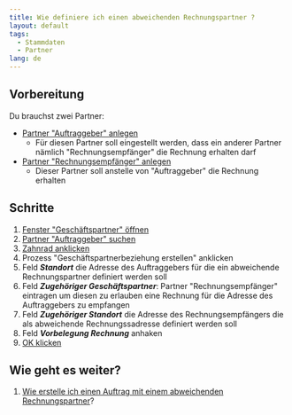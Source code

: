 ```yaml
---
title: Wie definiere ich einen abweichenden Rechnungspartner ?
layout: default
tags:
  - Stammdaten
  - Partner
lang: de
---
```

## Vorbereitung

Du brauchst zwei Partner:

* [Partner "Auftraggeber" anlegen](Wie_lege_ich_einen_neuen_Partner_an)
  * Für diesen Partner soll eingestellt werden, dass ein anderer Partner nämlich "Rechnungsempfänger" die Rechnung erhalten darf
* [Partner "Rechnungsempfänger" anlegen](Wie_lege_ich_einen_neuen_Partner_an)
  * Dieser Partner soll anstelle von "Auftraggeber" die Rechnung erhalten
  

## Schritte
1. [Fenster "Geschäftspartner" öffnen](Wie_finde_und_öffne_ich_ein_Fenster)
1. [Partner "Auftraggeber" suchen](Wie_suche_ich_in_einem_Fenster) 
1. [Zahnrad anklicken](Wie_starte_ich_Zahnrad_Prozesse)
1. Prozess "Geschäftspartnerbeziehung erstellen" anklicken
1. Feld ***Standort*** die Adresse des Auftraggebers für die ein abweichende Rechnungspartner definiert werden soll
1. Feld ***Zugehöriger Geschäftspartner***: Partner "Rechnungsempfänger" eintragen um diesen zu erlauben eine Rechnung für die Adresse des Auftraggebers zu empfangen
1. Feld ***Zugehöriger Standort*** die Adresse des Rechnungsempfängers die als abweichende Rechnungssadresse definiert werden soll
1. Feld ***Vorbelegung Rechnung*** anhaken
1. [OK klicken](Wie_bestaetige_ich_eine_Aktion)

## Wie geht es weiter?
1. [Wie erstelle ich einen Auftrag mit einem abweichenden Rechnungspartner](Wie_erstelle_ich_einen_Auftrag_mit_einem_abweichenden_Rechnungspartner)?

